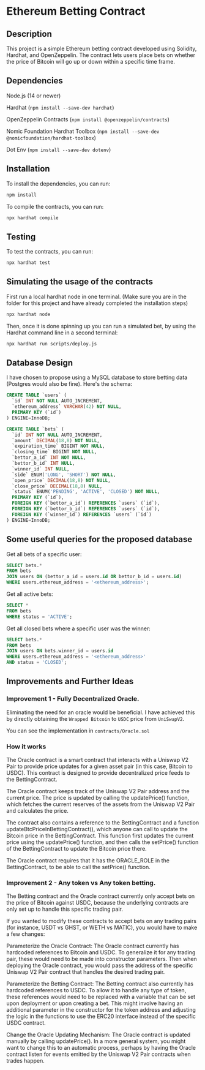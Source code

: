 # Ethereum Betting Contract
## Description

This project is a simple Ethereum betting contract developed using Solidity, Hardhat, and OpenZeppelin. The contract lets users place bets on whether the price of Bitcoin will go up or down within a specific time frame.

## Dependencies

Node.js (14 or newer)

Hardhat (`npm install --save-dev hardhat`)

OpenZeppelin Contracts (`npm install @openzeppelin/contracts`)

Nomic Foundation Hardhat Toolbox (`npm install --save-dev @nomicfoundation/hardhat-toolbox`)

Dot Env (`npm install --save-dev dotenv`)

## Installation
To install the dependencies, you can run:

```bash
npm install
```

To compile the contracts, you can run:
```bash
npx hardhat compile
```
## Testing

To test the contracts, you can run:
```bash
npx hardhat test
```

## Simulating the usage of the contracts

First run a local hardhat node in one terminal. (Make sure you are in the folder for this project and have already completed the installation steps)
```bash
npx hardhat node
```

Then, once it is done spinning up you can run a simulated bet, by using the Hardhat command line in a second terminal:

```bash
npx hardhat run scripts/deploy.js
```

## Database Design
I have chosen to propose using a MySQL database to store betting data (Postgres would also be fine). Here's the schema:

```sql
CREATE TABLE `users` (
  `id` INT NOT NULL AUTO_INCREMENT,
  `ethereum_address` VARCHAR(42) NOT NULL,
  PRIMARY KEY (`id`)
) ENGINE=InnoDB;

CREATE TABLE `bets` (
  `id` INT NOT NULL AUTO_INCREMENT,
  `amount` DECIMAL(18,8) NOT NULL,
  `expiration_time` BIGINT NOT NULL,
  `closing_time` BIGINT NOT NULL,
  `bettor_a_id` INT NOT NULL,
  `bettor_b_id` INT NULL,
  `winner_id` INT NULL,
  `side` ENUM('LONG', 'SHORT') NOT NULL,
  `open_price` DECIMAL(18,8) NOT NULL,
  `close_price` DECIMAL(18,8) NULL,
  `status` ENUM('PENDING', 'ACTIVE', 'CLOSED') NOT NULL,
  PRIMARY KEY (`id`),
  FOREIGN KEY (`bettor_a_id`) REFERENCES `users` (`id`),
  FOREIGN KEY (`bettor_b_id`) REFERENCES `users` (`id`),
  FOREIGN KEY (`winner_id`) REFERENCES `users` (`id`)
) ENGINE=InnoDB;

```

## Some useful queries for the proposed database

Get all bets of a specific user:
```sql
SELECT bets.* 
FROM bets 
JOIN users ON (bettor_a_id = users.id OR bettor_b_id = users.id)
WHERE users.ethereum_address = '<ethereum_address>';
```

Get all active bets:
```sql
SELECT * 
FROM bets 
WHERE status = 'ACTIVE';
```
Get all closed bets where a specific user was the winner:
```sql
SELECT bets.* 
FROM bets 
JOIN users ON bets.winner_id = users.id
WHERE users.ethereum_address = '<ethereum_address>' 
AND status = 'CLOSED';
```
## Improvements and Further Ideas

### Improvement 1 - Fully Decentralized Oracle.

Eliminating the need for an oracle would be beneficial. I have achieved this by directly obtaining the `Wrapped Bitcoin` to `USDC` price from `UniSwapV2`.

You can see the implementation in `contracts/Oracle.sol`

### How it works

The Oracle contract is a smart contract that interacts with a Uniswap V2 Pair to provide price updates for a given asset pair (in this case, Bitcoin to USDC). This contract is designed to provide decentralized price feeds to the BettingContract.

The Oracle contract keeps track of the Uniswap V2 Pair address and the current price. The price is updated by calling the updatePrice() function, which fetches the current reserves of the assets from the Uniswap V2 Pair and calculates the price.

The contract also contains a reference to the BettingContract and a function updateBtcPriceInBettingContract(), which anyone can call to update the Bitcoin price in the BettingContract. This function first updates the current price using the updatePrice() function, and then calls the setPrice() function of the BettingContract to update the Bitcoin price there.

The Oracle contract requires that it has the ORACLE_ROLE in the BettingContract, to be able to call the setPrice() function.

### Improvement 2 - Any token vs Any token betting.

The Betting contract and the Oracle contract currently only accept bets on the price of Bitcoin against USDC, because the underlying contracts are only set up to handle this specific trading pair.

If you wanted to modify these contracts to accept bets on any trading pairs (for instance, USDT vs GHST, or WETH vs MATIC), you would have to make a few changes:

Parameterize the Oracle Contract: The Oracle contract currently has hardcoded references to Bitcoin and USDC. To generalize it for any trading pair, these would need to be made into constructor parameters. Then when deploying the Oracle contract, you would pass the address of the specific Uniswap V2 Pair contract that handles the desired trading pair.

Parameterize the Betting Contract: The Betting contract also currently has hardcoded references to USDC. To allow it to handle any type of token, these references would need to be replaced with a variable that can be set upon deployment or upon creating a bet. This might involve having an additional parameter in the constructor for the token address and adjusting the logic in the functions to use the ERC20 interface instead of the specific USDC contract.

Change the Oracle Updating Mechanism: The Oracle contract is updated manually by calling updatePrice(). In a more general system, you might want to change this to an automatic process, perhaps by having the Oracle contract listen for events emitted by the Uniswap V2 Pair contracts when trades happen.


